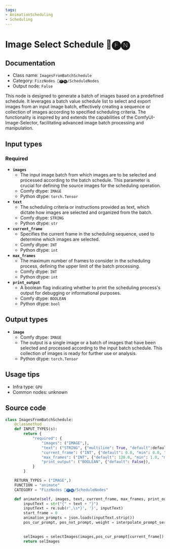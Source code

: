 ```yaml
---
tags:
- AnimationScheduling
- Scheduling
---
```


# Image Select Schedule 📅🅕🅝
## Documentation
- Class name: `ImagesFromBatchSchedule`
- Category: `FizzNodes 📅🅕🅝/ScheduleNodes`
- Output node: `False`

This node is designed to generate a batch of images based on a predefined schedule. It leverages a batch value schedule list to select and export images from an input image batch, effectively creating a sequence or collection of images according to specified scheduling criteria. The functionality is inspired by and extends the capabilities of the ComfyUI-Image-Selector, facilitating advanced image batch processing and manipulation.
## Input types
### Required
- **`images`**
    - The input image batch from which images are to be selected and processed according to the batch schedule. This parameter is crucial for defining the source images for the scheduling operation.
    - Comfy dtype: `IMAGE`
    - Python dtype: `torch.Tensor`
- **`text`**
    - The scheduling criteria or instructions provided as text, which dictate how images are selected and organized from the batch.
    - Comfy dtype: `STRING`
    - Python dtype: `str`
- **`current_frame`**
    - Specifies the current frame in the scheduling sequence, used to determine which images are selected.
    - Comfy dtype: `INT`
    - Python dtype: `int`
- **`max_frames`**
    - The maximum number of frames to consider in the scheduling process, defining the upper limit of the batch processing.
    - Comfy dtype: `INT`
    - Python dtype: `int`
- **`print_output`**
    - A boolean flag indicating whether to print the scheduling process's output for debugging or informational purposes.
    - Comfy dtype: `BOOLEAN`
    - Python dtype: `bool`
## Output types
- **`image`**
    - Comfy dtype: `IMAGE`
    - The output is a single image or a batch of images that have been selected and processed according to the input batch schedule. This collection of images is ready for further use or analysis.
    - Python dtype: `torch.Tensor`
## Usage tips
- Infra type: `GPU`
- Common nodes: unknown


## Source code
```python
class ImagesFromBatchSchedule:
    @classmethod
    def INPUT_TYPES(s):
        return {
            "required": {
                "images": ("IMAGE",),
                "text": ("STRING", {"multiline": True, "default":defaultPrompt}),
                "current_frame": ("INT", {"default": 0.0, "min": 0.0, "max": 999999.0, "step": 1.0, }),
                "max_frames": ("INT", {"default": 120.0, "min": 1.0, "max": 999999.0, "step": 1.0}),
                "print_output": ("BOOLEAN", {"default": False}),
            }
        }

    RETURN_TYPES = ("IMAGE",)
    FUNCTION = "animate"
    CATEGORY = "FizzNodes 📅🅕🅝/ScheduleNodes"

    def animate(self, images, text, current_frame, max_frames, print_output):
        inputText = str("{" + text + "}")
        inputText = re.sub(r',\s*}', '}', inputText)
        start_frame = 0
        animation_prompts = json.loads(inputText.strip())
        pos_cur_prompt, pos_nxt_prompt, weight = interpolate_prompt_series(animation_prompts, max_frames, 0, "",
                                                                           "", 0,
                                                                           0, 0, 0, print_output)
        selImages = selectImages(images,pos_cur_prompt[current_frame])
        return selImages

```
